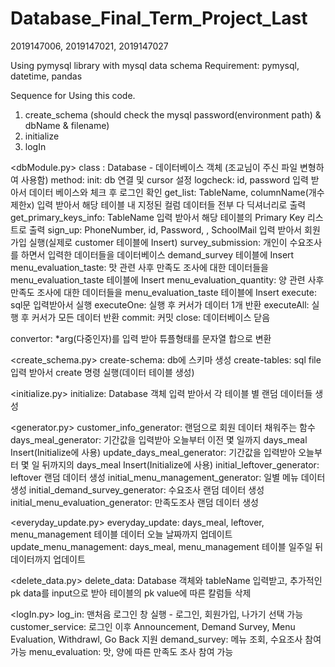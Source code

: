 # Database_Final_Term_Project_Last
2019147006, 2019147021, 2019147027

Using pymysql library with mysql data schema
Requirement: pymysql, datetime, pandas

Sequence for Using this code.
1. create_schema (should check the mysql password(environment path) & dbName & filename)
2. initialize
3. logIn

<dbModule.py>
class : Database - 데이터베이스 객체 (조교님이 주신 파일 변형하여 사용함)
  method:
    init: db 연결 및 cursor 설정
    logcheck: id, password 입력 받아서 데이터 베이스와 체크 후 로그인 확인
    get_list: TableName, columnName(개수제한x) 입력 받아서 해당 테이블 내 지정된 컬럼 데이터들 전부 다 딕셔너리로 출력
    get_primary_keys_info: TableName 입력 받아서 해당 테이블의 Primary Key 리스트로 출력
    sign_up: PhoneNumber, id, Password, , SchoolMail 입력 받아서 회원가입 실행(실제로 customer 테이블에 Insert)
    survey_submission: 개인이 수요조사를 하면서 입력한 데이터들을 데이터베이스 demand_survey 테이블에 Insert
    menu_evaluation_taste: 맛 관련 사후 만족도 조사에 대한 데이터들을 menu_evaluation_taste 테이블에 Insert
    menu_evaluation_quantity: 양 관련 사후 만족도 조사에 대한 데이터들을 menu_evaluation_taste 테이블에 Insert
    execute: sql문 입력받아서 실행
    executeOne: 실행 후 커서가 데이터 1개 반환
    executeAll: 실행 후 커서가 모든 데이터 반환
    commit: 커밋
    close: 데이터베이스 닫음
    
<sandbox>
    convertor: *arg(다중인자)를 입력 받아 튜플형태를 문자열 합으로 변환

<create_schema.py>
    create-schema: db에 스키마 생성
    create-tables: sql file 입력 받아서 create 명령 실행(데이터 테이블 생성)
    
<initialize.py>
    initialize: Database 객체 입력 받아서 각 테이블 별 랜덤 데이터들 생성

<generator.py>
    customer_info_generator: 랜덤으로 회원 데이터 채워주는 함수
    days_meal_generator: 기간값을 입력받아 오늘부터 이전 몇 일까지 days_meal Insert(Initialize에 사용)
    update_days_meal_generator: 기간값을 입력받아 오늘부터 몇 일 뒤까지의 days_meal Insert(Initialize에 사용)
    initial_leftover_generator: leftover 랜덤 데이터 생성
    initial_menu_management_generator: 일별 메뉴 데이터 생성
    initial_demand_survey_generator: 수요조사 랜덤 데이터 생성
    initial_menu_evaluation_generator: 만족도조사 랜덤 데이터 생성 
   
<everyday_update.py>
    everyday_update: days_meal, leftover, menu_management 테이블 데이터 오늘 날짜까지 업데이트
    update_menu_management: days_meal, menu_management 테이블 일주일 뒤 데이터까지 업데이트

<delete_data.py>
    delete_data: Database 객체와 tableName 입력받고, 추가적인 pk data를 input으로 받아 테이블의 pk value에 따른 칼럼들 삭제
    
<logIn.py>
    log_in: 맨처음 로그인 창 실행 - 로그인, 회원가입, 나가기 선택 가능
    customer_service: 로그인 이후 Announcement, Demand Survey, Menu Evaluation, Withdrawl, Go Back 지원
    demand_survey: 메뉴 조회, 수요조사 참여 가능
    menu_evaluation: 맛, 양에 따른 만족도 조사 참여 가능
